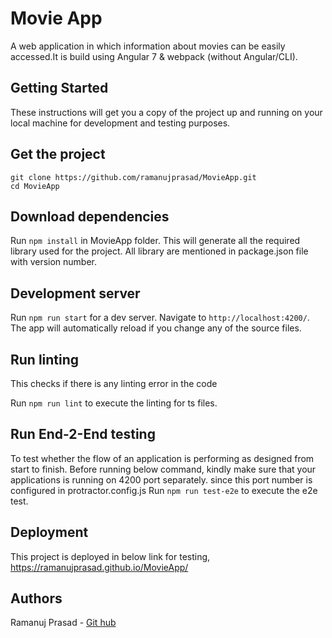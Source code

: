 # Movie App

A web application in which information about movies can be easily accessed.It is build using Angular 7 & webpack (without Angular/CLI).

## Getting Started

These instructions will get you a copy of the project up and running on your local machine for development and testing purposes.

## Get the project

```
git clone https://github.com/ramanujprasad/MovieApp.git
cd MovieApp
```
## Download dependencies

Run `npm install` in MovieApp folder. This will generate all the required library used for the project. All library are mentioned in package.json file with version number.

## Development server

Run `npm run start` for a dev server. Navigate to `http://localhost:4200/`. The app will automatically reload if you change any of the source files.

## Run linting

This checks if there is any linting error in the code

Run `npm run lint` to execute the linting for ts files.

## Run End-2-End testing

To test whether the flow of an application is performing as designed from start to finish.
Before running below command, kindly make sure that your applications is running on 4200 port separately. since this port number is configured in protractor.config.js
Run `npm run test-e2e` to execute the e2e test.

## Deployment

This project is deployed in below link for testing,
https://ramanujprasad.github.io/MovieApp/

## Authors

Ramanuj Prasad - [Git hub](https://github.com/ramanujprasad/MovieApp)